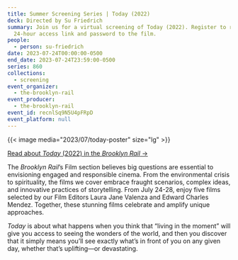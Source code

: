 ```yaml
---
title: Summer Screening Series | Today (2022)
deck: Directed by Su Friedrich
summary: Join us for a virtual screening of Today (2022). Register to receive a
  24-hour access link and password to the film.
people:
  - person: su-friedrich
date: 2023-07-24T00:00:00-0500
end_date: 2023-07-24T23:59:00-0500
series: 860
collections:
  - screening
event_organizer:
  - the-brooklyn-rail
event_producer:
  - the-brooklyn-rail
event_id: recnlSq9N5U4pFRpD
event_platform: null
---
```

{{< image media="2023/07/today-poster" size="lg" >}}

[R﻿ead about *Today* (2022) in the *Brooklyn Rail* →](https://brooklynrail.org/2023/05/film/Su-Friedrichs-Today)

The *Brooklyn Rail*’s Film section believes big questions are essential to envisioning engaged and responsible cinema. From the environmental crisis to spirituality, the films we cover embrace fraught scenarios, complex ideas, and innovative practices of storytelling. From July 24-28, enjoy five films selected by our Film Editors Laura Jane Valenza and Edward Charles Mendez. Together, these stunning films celebrate and amplify unique approaches.

*Today* is about what happens when you think that “living in the moment” will give you access to seeing the wonders of the world, and then you discover that it simply means you’ll see exactly what’s in front of you on any given day, whether that’s uplifting—or devastating.